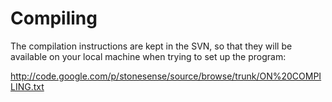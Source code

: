 # Compiling #

The compilation instructions are kept in the SVN, so that they will be available on your local machine when trying to set up the program:

http://code.google.com/p/stonesense/source/browse/trunk/ON%20COMPILING.txt